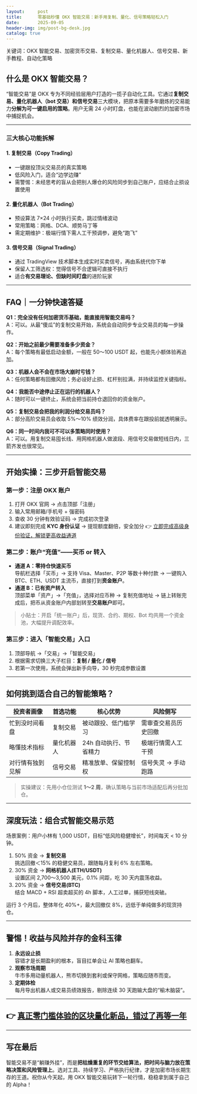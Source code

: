 ```yaml
---
layout:     post
title:      零基础秒懂 OKX 智能交易：新手用复制、量化、信号策略轻松入门
date:       2025-09-05
header-img: img/post-bg-desk.jpg
catalog: true
---
```


关键词：OKX 智能交易、加密货币交易、复制交易、量化机器人、信号交易、新手教程、自动化策略

## 什么是 OKX 智能交易？

“智能交易”是 OKX 专为不同经验层用户打造的一揽子自动化工具。它通过**复制交易、量化机器人（bot 交易）和信号交易**三大模块，把原本需要多年磨炼的交易能力**分解为可一键启用的策略**。用户无需 24 小时盯盘，也能在波动剧烈的加密市场中捕捉机会。

---

### 三大核心功能拆解

#### 1. 复制交易（Copy Trading）
- 一键跟投顶尖交易员的真实策略  
- 低风险入门，适合“边学边赚”  
- 需警惕：未经思考的盲从会把别人爆仓的风险同步到自己账户，应结合止损设置使用  

#### 2. 量化机器人（Bot Trading）
- 预设算法 7×24 小时执行买卖，跳过情绪波动  
- 常用策略：网格、DCA、顺势马丁等  
- 需定期维护：极端行情下需人工干预调参，避免“跑飞”  

#### 3. 信号交易（Signal Trading）
- 通过 TradingView 技术脚本生成实时买卖信号，再由系统代你下单  
- 保留人工筛选权：觉得信号不合逻辑可直接不执行  
- 适合**有交易理论、但缺时间盯盘**的进阶玩家  

---

## FAQ｜一分钟快速答疑

**Q1：完全没有任何加密货币基础，能直接用智能交易吗？**  
A：可以。从最“傻瓜”的复制交易开始，系统会自动同步专业交易员的每一步操作。

**Q2：开始之前最少需要准备多少资金？**  
A：每个策略有最低启动金额，一般在 50～100 USDT 起，也能先小额体验再追加。

**Q3：机器人会不会在市场大崩时亏钱？**  
A：任何策略都有回撤风险；务必设好止损、杠杆别拉满，并持续监控关键指标。

**Q4：我能否中途停止正在运行的机器人？**  
A：随时可以一键终止，系统会把当前持仓退回你的资金账户。

**Q5：复制交易会把我的利润分给交易员吗？**  
A：部分高阶交易员会收取 5%～10% 绩效分润，具体费率在跟投前就透明展示。

**Q6：同一时间内我可不可以多策略同时使用？**  
A：可以。用复制交易囤长线、用网格机器人做波段、用信号交易做短线日内，三箭齐发也很常见。

---

## 开始实操：三步开启智能交易

### 第一步：注册 OKX 账户
1. 打开 OKX 官网 → 点击顶部「注册」  
2. 输入常用邮箱/手机号 + 强密码  
3. 查收 30 分钟有效验证码 → 完成初次登录  
4. 建议即刻完成 **KYC 身份认证** → 提现额度翻倍，安全加分 👉 [立即完成高级身份验证，解锁更高收益通道](https://okxdog.com/)

### 第二步：账户“充值”——买币 or 转入
- **通道 A：零持仓快速买币**  
  导航栏选择「买币」→ 支持 Visa、Master、P2P 等数十种付款 → 一键购入 BTC、ETH、USDT 主流币，直接打到**资金账户**。  
- **通道 B：已有资产转入**  
  顶部菜单「资产」→「充值」，选择对应币种 → 复制充值地址 → 链上转账完成后，把币从资金账户内部划转至**交易账户**即可。  

> 小贴士：开启「统一账户」后，现货、合约、期权、Bot 均共用一个资金池，大幅提升调配效率。

### 第三步：进入「智能交易」入口
1. 顶部导航 →「交易」→「智能交易」  
2. 根据需求切换三大子栏目：**复制 / 量化 / 信号**  
3. 若第一次使用，系统会弹出新手向导，30 秒完成参数设置

---

## 如何挑到适合自己的智能策略？

| 投资者画像 | 首选功能 | 核心优势 | 风险侧写 |
| --- | --- | --- | --- |
| 忙到没时间看盘 | 复制交易 | 被动跟投、低门槛学习 | 需审查交易员历史回撤 |
| 略懂技术指标 | 量化机器人 | 24h 自动执行、节省精力 | 极端行情需人工干预 |
| 对行情有独到见解 | 信号交易 | 精准放单、保留控制权 | 信号失灵 → 手动跑路 |

> 实操建议：先用小仓位测试 **1～2 周**，确认策略与当前市场适配后再分批加仓。

---

## 深度玩法：组合式智能交易示范

场景案例：用户小林有 1,000 USDT，目标“低风险稳健增长”，时间每天 < 10 分钟。

1. 50% 资金 → **复制交易**  
   挑选回撤＜15% 的稳健交易员，跟随每月复利 6% 左右策略。  
2. 30% 资金 → **网格机器人(ETH/USDT)**  
   设置区间 2,700～3,500 美元，0.1% 间距，吃 30 天内震荡收益。  
3. 20% 资金 → **信号交易(BTC)**  
   结合 MACD + RSI 超卖超买的 4h 脚本，人工过单，捕获短线突破。

运行 3 个月后，整体年化 40%+，最大回撤仅 8%，远低于单纯做多的现货持仓。

---

## 警惕！收益与风险并存的金科玉律

1. **永远设止损**  
   容错才是长期盈利的根本，盲目扛单会让 AI 策略也翻车。  
2. **观察市场周期**  
   牛市多用动量机器人，熊市切换到套利或保守网格，策略应随市而变。  
3. **定期体检**  
   每月导出机器人或交易员绩效报告，剔除连续 30 天跑输大盘的“榆木脑袋”。  

---

## 👉 [真正零门槛体验的区块量化新品，错过了再等一年](https://okxdog.com/)

---

## 写在最后

智能交易不是“躺赚外挂”，而是**把枯燥重复的环节交给算法，把时间与脑力放在策略决策和风险管理上**。选对工具、持续学习、严格执行纪律，才是加密市场长期生存的王道。祝你从今天起，用 OKX 智能交易玩转下一轮行情，稳稳拿到属于自己的 Alpha！